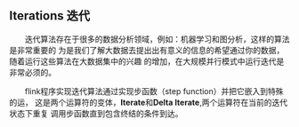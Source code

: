 ## Iterations 迭代
&emsp;&emsp;迭代算法存在于很多的数据分析领域，例如：机器学习和图分析，这样的算法是非常重要的
为是我们了解大数据去提出出有意义的信息的希望通过你的数据，随着运行这些算法在大数据集中的兴趣
的增加，在大规模并行模式中运行迭代是非常必须的。

&emsp;&emsp;flink程序实现迭代算法通过实现步函数（step function）并把它嵌入到特殊的运，
这是两个运算符的变体，**Iterate**和**Delta Iterate**,两个运算符在当前的迭代状态下重复
调用步函数直到包含终结的条件到达。
